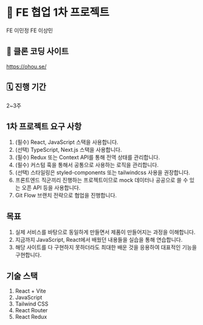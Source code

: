 # 📖 FE 협업 1차 프로젝트
FE 이민정
FE 이상민

## 🧩 클론 코딩 사이트
https://ohou.se/

## 🗓️ 진행 기간
2~3주

## 1차 프로젝트 요구 사항
1. (필수) React, JavaScript 스택을 사용합니다.
2. (선택) TypeScript, Next.js 스택을 사용합니다.
3. (필수) Redux 또는 Context API를 통해 전역 상태를 관리합니다.
4. (필수) 커스텀 훅을 통해서 공통으로 사용하는 로직을 관리합니다.
5. (선택) 스타일링은 styled-components 또는 tailwindcss 사용을 권장합니다.
6. 프론트엔드 직군끼리 진행하는 프로젝트이므로 mock 데이터나 공공으로 쓸 수 있는 오픈 API 등을 사용합니다.
7. Git Flow 브랜치 전략으로 협업을 진행합니다.

## 목표
1. 실제 서비스를 바탕으로 동일하게 만들면서 제품이 만들어지는 과정을 이해합니다.
2. 지금까지 JavaScript, React에서 배웠던 내용들을 실습을 통해 연습합니다.
3. 해당 사이트를 다 구현하지 못하더라도 최대한 배운 것을 응용하여 대표적인 기능을 구현합니다.

## 기술 스택
1. React + Vite
2. JavaScript
3. Tailwind CSS
4. React Router
5. React Redux

